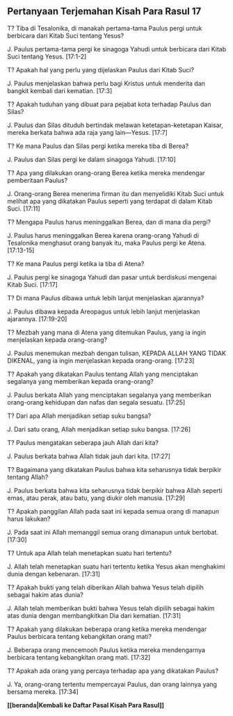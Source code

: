 ﻿## Pertanyaan Terjemahan Kisah Para Rasul 17 ##

T? Tiba di Tesalonika, di manakah pertama-tama Paulus pergi untuk berbicara dari Kitab Suci tentang Yesus?

J. Paulus pertama-tama pergi ke sinagoga Yahudi untuk berbicara dari Kitab Suci tentang Yesus. [17:1-2]

T? Apakah hal yang perlu yang dijelaskan Paulus dari Kitab Suci?

J. Paulus menjelaskan bahwa perlu bagi Kristus untuk menderita dan bangkit kembali dari kematian. [17:3]

T? Apakah tuduhan yang dibuat para pejabat kota terhadap Paulus dan Silas?

J. Paulus dan Silas dituduh bertindak melawan ketetapan-ketetapan Kaisar, mereka berkata bahwa ada raja yang lain—Yesus. [17:7]

T? Ke mana Paulus dan Silas pergi ketika mereka tiba di Berea?

J. Paulus dan Silas pergi ke dalam sinagoga Yahudi. [17:10]

T? Apa yang dilakukan orang-orang Berea ketika mereka mendengar pemberitaan Paulus?

J. Orang-orang Berea menerima firman itu dan menyelidiki Kitab Suci untuk melihat apa yang dikatakan Paulus seperti yang terdapat di dalam Kitab Suci. [17:11]

T? Mengapa Paulus harus meninggalkan Berea, dan di mana dia pergi?

J. Paulus harus meninggalkan Berea karena orang-orang Yahudi di Tesalonika menghasut orang banyak itu, maka Paulus pergi ke Atena. [17:13-15]

T? Ke mana Paulus pergi ketika ia tiba di Atena?

J. Paulus pergi ke sinagoga Yahudi dan pasar untuk berdiskusi mengenai Kitab Suci. [17:17]

T? Di mana Paulus dibawa untuk lebih lanjut menjelaskan ajarannya?

J. Paulus dibawa kepada Areopagus untuk lebih lanjut menjelaskan ajarannya. [17:19-20]

T? Mezbah yang mana di Atena yang ditemukan Paulus, yang ia ingin menjelaskan kepada orang-orang?

J. Paulus menemukan mezbah dengan tulisan, KEPADA ALLAH YANG TIDAK DIKENAL, yang ia ingin menjelaskan kepada orang-orang. [17:23]

T? Apakah yang dikatakan Paulus tentang Allah yang menciptakan segalanya yang memberikan kepada orang-orang?

J. Paulus berkata Allah yang menciptakan segalanya yang memberikan orang-orang kehidupan dan nafas dan segala sesuatu. [17:25]

T? Dari apa Allah menjadikan setiap suku bangsa?

J. Dari satu orang, Allah menjadikan setiap suku bangsa. [17:26]

T? Paulus mengatakan seberapa jauh Allah dari kita?

J. Paulus berkata bahwa Allah tidak jauh dari kita. [17:27]

T? Bagaimana yang dikatakan Paulus bahwa kita seharusnya tidak berpikir tentang Allah?

J. Paulus berkata bahwa kita seharusnya tidak berpikir bahwa Allah seperti emas, atau perak, atau batu, yang diukir oleh manusia. [17:29]

T? Apakah panggilan Allah pada saat ini kepada semua orang di manapun harus lakukan?

J. Pada saat ini Allah memanggil semua orang dimanapun untuk bertobat. [17:30]

T? Untuk apa Allah telah menetapkan suatu hari tertentu?

J. Allah telah menetapkan suatu hari tertentu ketika Yesus akan menghakimi dunia dengan kebenaran. [17:31]

T? Apakah bukti yang telah diberikan Allah bahwa Yesus telah dipilih sebagai hakim atas dunia?

J. Allah telah memberikan bukti bahwa Yesus telah dipilih sebagai hakim atas dunia dengan membangkitkan Dia dari kematian. [17:31]

T? Apakah yang dilakukan beberapa orang ketika mereka mendengar Paulus berbicara tentang kebangkitan orang mati?

J. Beberapa orang mencemooh Paulus ketika mereka mendengarnya berbicara tentang kebangkitan orang mati. [17:32]

T? Apakah ada orang yang percaya terhadap apa yang dikatakan Paulus?

J. Ya, orang-orang tertentu mempercayai Paulus, dan orang lainnya yang bersama mereka. [17:34]

__[[beranda|Kembali ke Daftar Pasal Kisah Para Rasul]]__

